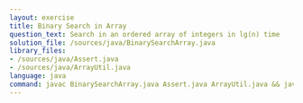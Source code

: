 ```yaml
---
layout: exercise
title: Binary Search in Array
question_text: Search in an ordered array of integers in lg(n) time
solution_file: /sources/java/BinarySearchArray.java
library_files:
- /sources/java/Assert.java
- /sources/java/ArrayUtil.java
language: java
command: javac BinarySearchArray.java Assert.java ArrayUtil.java && java BinarySearchArray
---
```

